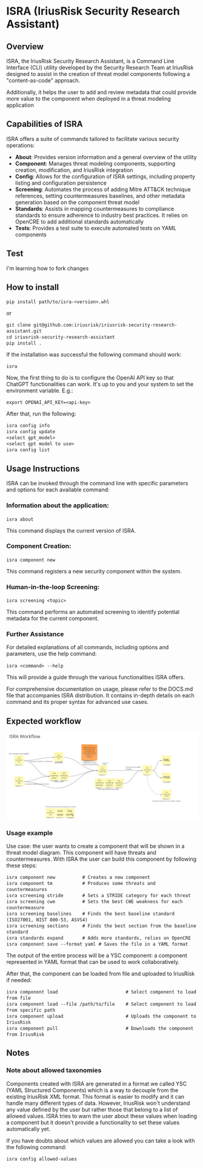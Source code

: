 # ISRA (IriusRisk Security Research Assistant)

## Overview

ISRA, the IriusRisk Security Research Assistant, is a Command Line Interface (CLI) utility developed by the Security Research Team at IriusRisk designed to assist in the creation of threat model components following a "content-as-code" approach. 

Additionally, it helps the user to add and review metadata that could provide more value to the component when deployed in a threat modeling application

## Capabilities of ISRA

ISRA offers a suite of commands tailored to facilitate various security operations:

* **About**: Provides version information and a general overview of the utility
* **Component**: Manages threat modeling components, supporting creation, modification, and IriusRisk integration
* **Config**: Allows for the configuration of ISRA settings, including property listing and configuration persistence
* **Screening**: Automates the process of adding Mitre ATT&CK technique references, setting countermeasures baselines, and other metadata generation based on the component threat model
* **Standards**: Assists in mapping countermeasures to compliance standards to ensure adherence to industry best practices. It relies on OpenCRE to add additional standards automatically
* **Tests**: Provides a test suite to execute automated tests on YAML components

## Test

I'm learning how to fork changes

## How to install

    pip install path/to/isra-<version>.whl

or

    git clone git@github.com:iriusrisk/iriusrisk-security-research-assistant.git
    cd iriusrisk-security-research-assistant
    pip install .

If the installation was successful the following command should work:

    isra


Now, the first thing to do is to configure the OpenAI API key so that ChatGPT functionalities can work. It's up to you and your system to set the environment variable. E.g.:

    export OPENAI_API_KEY=<api-key>

After that, run the following:

    isra config info
    isra config update
    <select gpt_model>
    <select gpt model to use>
    isra config list


## Usage Instructions
ISRA can be invoked through the command line with specific parameters and options for each available command:

### Information about the application:

`isra about`

This command displays the current version of ISRA.

### Component Creation:

`isra component new`

This command registers a new security component within the system.

### Human-in-the-loop Screening:

`isra screening <topic>`

This command performs an automated screening to identify potential metadata for the current component.

### Further Assistance
For detailed explanations of all commands, including options and parameters, use the help command:

`isra <command> --help`

This will provide a guide through the various functionalities ISRA offers.

For comprehensive documentation on usage, please refer to the DOCS.md file that accompanies ISRA distribution. It contains in-depth details on each command and its proper syntax for advanced use cases.

## Expected workflow

![](docs/workflow.png)

### Usage example

Use case: the user wants to create a component that will be shown in a threat model diagram. This component will have threats and countermeasures. With ISRA the user can build this component by following these steps:

    isra component new          # Creates a new component
    isra component tm           # Produces some threats and countermeasures
    isra screening stride       # Sets a STRIDE category for each threat
    isra screening cwe          # Sets the best CWE weakness for each countermeasure
    isra screening baselines    # Finds the best baseline standard (ISO27001, NIST 800-53, ASVS4)
    isra screening sections     # Finds the best section from the baseline standard
    isra standards expand       # Adds more standards, relies on OpenCRE
    isra component save --format yaml # Saves the file in a YAML format

The output of the entire process will be a YSC component: a component represented in YAML format that can be used to work collaboratively.

After that, the component can be loaded from file and uploaded to IriusRisk if needed:

    isra component load                         # Select component to load from file
    isra component load --file /path/to/file    # Select component to load from specific path
    isra component upload                       # Uploads the component to IriusRisk
    isra component pull                         # Downloads the component from IriusRisk

## Notes 
### Note about allowed taxonomies

Components created with ISRA are generated in a format we called YSC (YAML Structured Components) which is a way to decouple from the existing IriusRisk XML format. 
This format is easier to modify and it can handle many different types of data.
However, IriusRisk won't understand any value defined by the user but rather those that belong to a list of allowed values.
ISRA tries to warn the user about these values when loading a component but it doesn't provide a functionality to set these values automatically yet.

If you have doubts about which values are allowed you can take a look with the following command:

    isra config allowed-values

